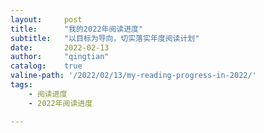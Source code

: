```yaml
---
layout:     post
title:      "我的2022年阅读进度"
subtitle:   "以目标为导向，切实落实年度阅读计划"
date:       2022-02-13
author:     "qingtian"
catalog:    true
valine-path: '/2022/02/13/my-reading-progress-in-2022/'
tags:
    - 阅读进度
    - 2022年阅读进度

---
```

